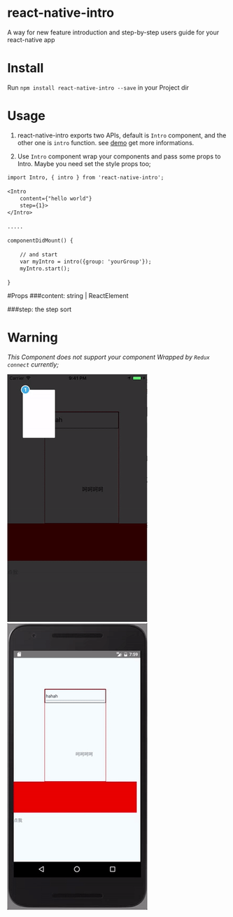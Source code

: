 # react-native-intro
A way for new  feature introduction and step-by-step users guide for your react-native app

# Install
Run ```npm install react-native-intro --save``` in your Project dir

# Usage

1. react-native-intro exports two APIs, default is ```Intro``` component, and the other one is ```intro``` function. see [demo](./demo/) get more informations.

2. Use ```Intro``` component wrap your components and pass some props to Intro. Maybe you need set the style props too;

```
import Intro, { intro } from 'react-native-intro';

<Intro
    content={"hello world"}
    step={1}>
</Intro>

.....

componentDidMount() {

    // and start
    var myIntro = intro({group: 'yourGroup'});
    myIntro.start();

}

```

#Props
###content: string | ReactElement

###step: the step sort

# Warning
 *This Component does not support your component Wrapped by `Redux connect` currently;*

![ios screen shoot](./demo/ios.gif)
![android screen shoot](./demo/android.gif)
